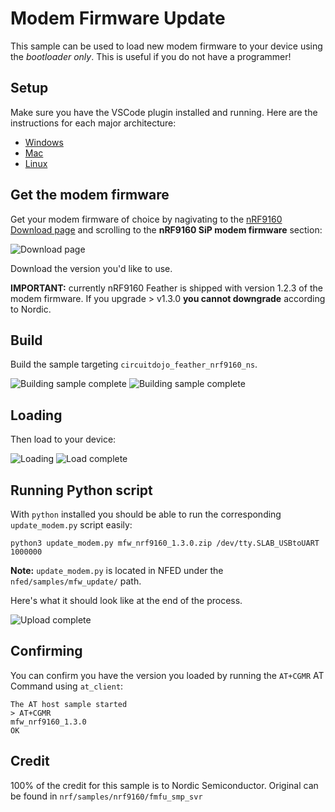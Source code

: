 # Modem Firmware Update

This sample can be used to load new modem firmware to your device using the _bootloader only_. This is useful if you do not have a programmer!

## Setup

Make sure you have the VSCode plugin installed and running. Here are the instructions for each major architecture:

- [Windows](https://docs.circuitdojo.com/nrf9160-sdk-setup-windows.html#installing-sdk)
- [Mac](https://docs.circuitdojo.com/nrf9160-sdk-setup-mac.html#installing-sdk)
- [Linux](https://docs.circuitdojo.com/nrf9160-sdk-setup-linux.html#installing-sdk)

## Get the modem firmware

Get your modem firmware of choice by nagivating to the [nRF9160 Download page](https://www.nordicsemi.com/Products/Development-hardware/nRF9160-DK/Download) and scrolling to the **nRF9160 SiP modem firmware** section:

![Download page](img/download-page.png)

Download the version you'd like to use.

**IMPORTANT:** currently nRF9160 Feather is shipped with version 1.2.3 of the modem firmware. If you upgrade > v1.3.0 **you cannot downgrade** according to Nordic.

## Build

Build the sample targeting `circuitdojo_feather_nrf9160_ns`.

![Building sample complete](img/build-option.png)
![Building sample complete](img/build-complete.png)

## Loading

Then load to your device:

![Loading](img/load.png)
![Load complete](iimg/load-in-progress.png)

## Running Python script

With `python` installed you should be able to run the corresponding `update_modem.py` script easily:

```
python3 update_modem.py mfw_nrf9160_1.3.0.zip /dev/tty.SLAB_USBtoUART 1000000
```

**Note:** `update_modem.py` is located in NFED under the `nfed/samples/mfw_update/` path.

Here's what it should look like at the end of the process.

![Upload complete](img/upload-complete.png)

## Confirming

You can confirm you have the version you loaded by running the `AT+CGMR` AT Command using `at_client`:

```
The AT host sample started
> AT+CGMR
mfw_nrf9160_1.3.0
OK
```

## Credit

100% of the credit for this sample is to Nordic Semiconductor. Original can be found in `nrf/samples/nrf9160/fmfu_smp_svr`
